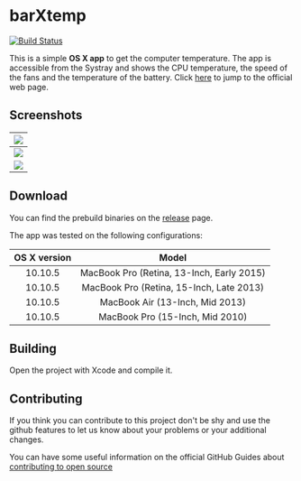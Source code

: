 # barXtemp
[![Build Status](https://travis-ci.org/Gabriele91/barXtemp.svg)](https://travis-ci.org/Gabriele91/barXtemp)

This is a simple **OS X app** to get the computer temperature. The app is accessible from the Systray and shows the CPU
temperature, the speed of the fans and the temperature of the battery. Click [here](http://gabriele91.github.io/barXtemp/) to jump to the official web page.

## Screenshots
| ![](http://gabriele91.github.io/barXtemp/images/ScreenShot.png) |
|:-:|
| ![](http://gabriele91.github.io/barXtemp/images/ScreenShot_1.png) |
| ![](http://gabriele91.github.io/barXtemp/images/ScreenShot_2.png) |

## Download

You can find the prebuild binaries on the [release](https://github.com/Gabriele91/barXtemp/releases) page.

The app was tested on the following configurations:

| OS X version | Model  |
|:-:|:-:|
| 10.10.5 | MacBook Pro (Retina, 13-Inch, Early 2015) |
| 10.10.5 | MacBook Pro (Retina, 15-Inch, Late 2013) |
| 10.10.5 | MacBook Air (13-Inch, Mid 2013) |
| 10.10.5 | MacBook Pro (15-Inch, Mid 2010) |


## Building

Open the project with Xcode and compile it.

## Contributing

If you think you can contribute to this project don't be shy and use the github features to let us know about your problems or your additional changes. 

You can have some useful information on the official GitHub Guides about [contributing to open source](https://guides.github.com/activities/contributing-to-open-source/)
